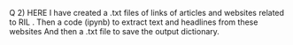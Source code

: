 Q  2) 
HERE I have created a .txt files of links of articles and websites related to RIL .
Then a code (ipynb) to extract text and headlines from these websites
And then a .txt file to save the output dictionary.

